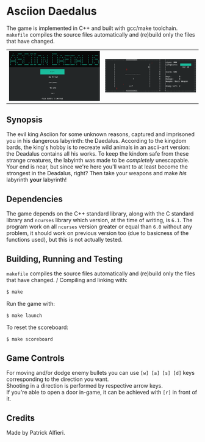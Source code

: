 # Asciion Daedalus
The game is implemented in C++ and built with gcc/make toolchain.
\
`makefile` compiles the source files automatically and (re)build only the files that have changed.

<div align="center">
 <table style="width:100%">
  <tr>
    <td><img width="500px" src="assets/screen1.png" /></td>
    <td><img width="500px" src="assets/screen2.png" /></td>
  </tr>
</table>
 </div>
 
## Synopsis
The evil king Asciion for some unknown reasons, captured and imprisoned you in his dangerous labyrinth: the Daedalus.
According to the kingdom bards, the king's hobby is to recreate wild animals in an ascii-art version: 
the Deadalus contains all his works. 
To keep the kindom safe from these strange creatures, the labyinth was made to be *completely* unescapable.
Your end is near, but since we're here you'll want to at least become the strongest in the Deadalus, right?
Then take your weapons and make *his* labyrinth **your** labyrinth!
## Dependencies
The game depends on the C++ standard library, along with the C standard library and `ncurses` library which version, at the time of writing, is `6.1`.
The program work on all `ncurses` version greater or equal than `6.0` without any problem, it should work on previous version too (due to basicness of the functions used), but this is not actually tested.

## Building, Running and Testing
`makefile` compiles the source files automatically and (re)build only the files that have changed.
/
Compiling and linking with:
```sh
$ make
```
Run the game with:
```sh
$ make launch
```
To reset the scoreboard:
```sh
$ make scoreboard
```
## Game Controls
For moving and/or dodge enemy bullets you can use `[w] [a] [s] [d]` keys corresponding to the direction you want.
\
Shooting in a direction is performed by respective arrow keys.
\
If you're able to open a door in-game, it can be achieved with `[r]` in front of it.
## Credits
Made by Patrick Alfieri. 
